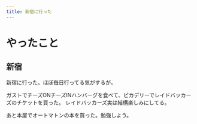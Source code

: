 ```yaml
---
title: 新宿に行った
---
```


# やったこと

## 新宿

新宿に行った。ほぼ毎日行ってる気がするが。

ガストでチーズONチーズINハンバーグを食べて、ピカデリーでレイドバッカーズのチケットを買った。
レイドバッカーズ実は結構楽しみにしてる。

あと本屋でオートマトンの本を買った。勉強しよう。
